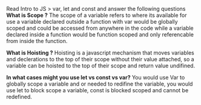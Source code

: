 

Read Intro to JS > var, let and const and answer the following questions
<b>What is Scope ?</b>
The scope of a variable refers to where its available for use a variable declared outside a function with var would be globally scoped and could be accessed from anywhere in the code while a variable declared inside a function would be function scoped and only referencable from inside the function.

<b>What is Hoisting ?</b>
Hoisting is a javascript mechanism that moves variables and declerations to the top of their scope without their value attached, so a variable can be hoisted to the top of their scope and return value undifined.

<b>In what cases might you use let vs const vs var?</b>
You would use Var to globally scope a variable and or needed to redifine the variable, you would use let to block scope a variable, const is blocked scoped and cannot be redefined. 